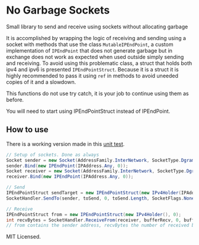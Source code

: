 # No Garbage Sockets
Small library to send and receive using sockets without allocating garbage

It is accomplished by wrapping the logic of receiving and sending using a socket with methods that use the class `MutableIPEndPoint`, a custom implementation of `IPEndPoint` that does not generate garbage but in exchange does not work as expected when used outside simply sending and receiving. To avoid using this problematic class, a struct that holds both ipv4 and ipv6 is presented `IPEndPointStruct`. Because it is a struct it is highly recommended to pass it using `ref` in methods to avoid uneeded copies of it and a slowdown.

This functions do not use try catch, it is your job to continue using them as before.

You will need to start using IPEndPointStruct instead of IPEndPoint.

## How to use

There is a working version made in this [unit test](https://github.com/forestrf/No-gc-sockets/blob/master/NoGcSockets.Tests/FullTest.cs).

```csharp
// Setup of sockets. Done as always
Socket sender = new Socket(AddressFamily.InterNetwork, SocketType.Dgram, ProtocolType.Udp);
sender.Bind(new IPEndPoint(IPAddress.Any, 0));
Socket receiver = new Socket(AddressFamily.InterNetwork, SocketType.Dgram, ProtocolType.Udp);
receiver.Bind(new IPEndPoint(IPAddress.Any, 0));

// Send
IPEndPointStruct sendTarget = new IPEndPointStruct(new IPv4Holder(IPAddress.Loopback), 0); // Listen locally
SocketHandler.SendTo(sender, toSend, 0, toSend.Length, SocketFlags.None, ref sendTarget);

// Receive
IPEndPointStruct from = new IPEndPointStruct(new IPv4Holder(), 0);
int recvBytes = SocketHandler.ReceiveFrom(receiver, bufferRecv, 0, bufferRecv.Length, SocketFlags.None, ref from);
// from contains the sender address, recvBytes the number of received bytes
```

MIT Licensed.
